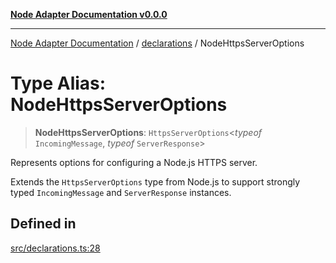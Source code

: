 [**Node Adapter Documentation v0.0.0**](../../README.md)

***

[Node Adapter Documentation](../../modules.md) / [declarations](../README.md) / NodeHttpsServerOptions

# Type Alias: NodeHttpsServerOptions

> **NodeHttpsServerOptions**: `HttpsServerOptions`\<*typeof* `IncomingMessage`, *typeof* `ServerResponse`\>

Represents options for configuring a Node.js HTTPS server.

Extends the `HttpsServerOptions` type from Node.js to support strongly typed
`IncomingMessage` and `ServerResponse` instances.

## Defined in

[src/declarations.ts:28](https://github.com/stonemjs/node-adapter/blob/9929d494d97af9b76f0eedfbba8a3119e7dc4922/src/declarations.ts#L28)
